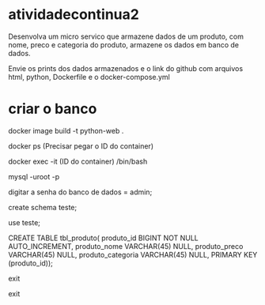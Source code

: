 # atividadecontinua2

Desenvolva um micro servico que armazene dados de um produto, com nome, preco e categoria do produto, armazene os dados em banco de dados.

Envie os prints dos dados armazenados e o link do github com arquivos html, python, Dockerfile e o docker-compose.yml

# criar o banco

docker image build -t python-web .

docker ps (Precisar pegar o ID do container)

docker exec -it (ID do container) /bin/bash

mysql -uroot -p

digitar a senha do banco de dados = admin;

create schema teste;

use teste;

CREATE TABLE tbl_produto( produto_id BIGINT NOT NULL AUTO_INCREMENT, produto_nome VARCHAR(45) NULL, produto_preco VARCHAR(45) NULL, produto_categoria VARCHAR(45) NULL, PRIMARY KEY (produto_id));

exit

exit
